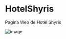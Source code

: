 # HotelShyris
Pagina Web de Hotel Shyris

![image](https://user-images.githubusercontent.com/64606953/201457300-7ce13ed7-71d4-4ba1-ac88-7dca0db0878b.png)

